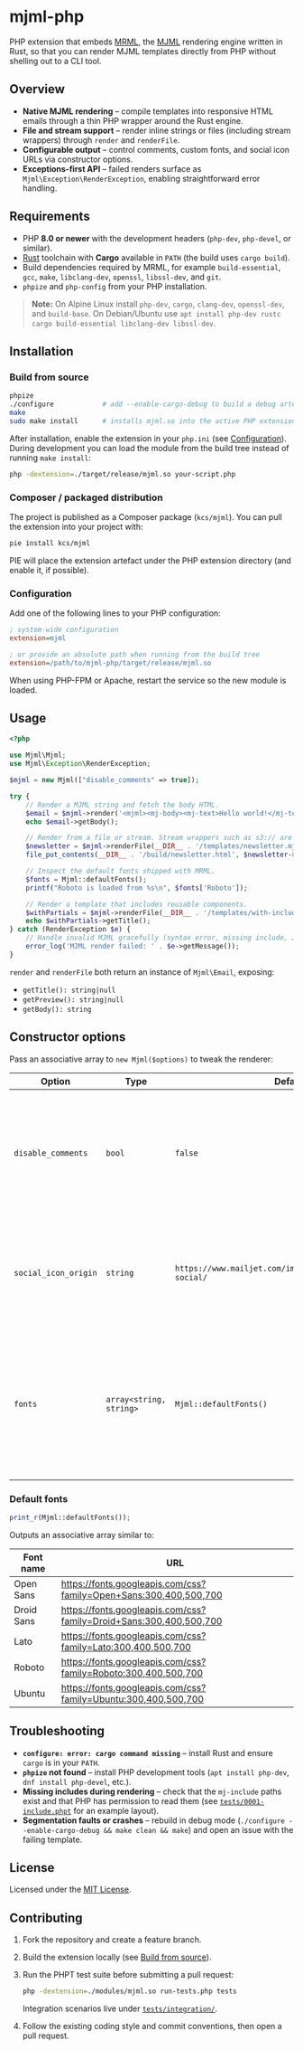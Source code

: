 # mjml-php

PHP extension that embeds [MRML](https://github.com/jdrouet/mrml), the [MJML](https://mjml.io) rendering engine written in Rust, so that you can render MJML templates directly from PHP without shelling out to a CLI tool.

## Overview

- **Native MJML rendering** – compile templates into responsive HTML emails through a thin PHP wrapper around the Rust engine.
- **File and stream support** – render inline strings or files (including stream wrappers) through `render` and `renderFile`.
- **Configurable output** – control comments, custom fonts, and social icon URLs via constructor options.
- **Exceptions-first API** – failed renders surface as `Mjml\Exception\RenderException`, enabling straightforward error handling.

## Requirements

- PHP **8.0 or newer** with the development headers (`php-dev`, `php-devel`, or similar).
- [Rust](https://www.rust-lang.org/) toolchain with **Cargo** available in `PATH` (the build uses `cargo build`).
- Build dependencies required by MRML, for example `build-essential`, `gcc`, `make`, `libclang-dev`, `openssl`, `libssl-dev`, and `git`.
- `phpize` and `php-config` from your PHP installation.

> **Note:** On Alpine Linux install `php-dev`, `cargo`, `clang-dev`, `openssl-dev`, and `build-base`. On Debian/Ubuntu use `apt install php-dev rustc cargo build-essential libclang-dev libssl-dev`.

## Installation

### Build from source

```sh
phpize
./configure            # add --enable-cargo-debug to build a debug artefact
make
sudo make install      # installs mjml.so into the active PHP extension dir
```

After installation, enable the extension in your `php.ini` (see [Configuration](#configuration)). During development you can load the module from the build tree instead of running `make install`:

```sh
php -dextension=./target/release/mjml.so your-script.php
```

### Composer / packaged distribution

The project is published as a Composer package (`kcs/mjml`). You can pull the extension into your project with:

```sh
pie install kcs/mjml
```

PIE will place the extension artefact under the PHP extension directory (and enable it, if possible).

### Configuration

Add one of the following lines to your PHP configuration:

```ini
; system-wide configuration
extension=mjml

; or provide an absolute path when running from the build tree
extension=/path/to/mjml-php/target/release/mjml.so
```

When using PHP-FPM or Apache, restart the service so the new module is loaded.

## Usage

```php
<?php

use Mjml\Mjml;
use Mjml\Exception\RenderException;

$mjml = new Mjml(["disable_comments" => true]);

try {
    // Render a MJML string and fetch the body HTML.
    $email = $mjml->render('<mjml><mj-body><mj-text>Hello world!</mj-text></mj-body></mjml>');
    echo $email->getBody();

    // Render from a file or stream. Stream wrappers such as s3:// are supported.
    $newsletter = $mjml->renderFile(__DIR__ . '/templates/newsletter.mjml');
    file_put_contents(__DIR__ . '/build/newsletter.html', $newsletter->getBody());

    // Inspect the default fonts shipped with MRML.
    $fonts = Mjml::defaultFonts();
    printf("Roboto is loaded from %s\n", $fonts['Roboto']);

    // Render a template that includes reusable components.
    $withPartials = $mjml->renderFile(__DIR__ . '/templates/with-includes.mjml');
    echo $withPartials->getTitle();
} catch (RenderException $e) {
    // Handle invalid MJML gracefully (syntax error, missing include, …).
    error_log('MJML render failed: ' . $e->getMessage());
}
```

`render` and `renderFile` both return an instance of `Mjml\Email`, exposing:

- `getTitle(): string|null`
- `getPreview(): string|null`
- `getBody(): string`

## Constructor options

Pass an associative array to `new Mjml($options)` to tweak the renderer:

| Option               | Type                    | Default                                                     | Notes                                                                                                                    |
|----------------------|-------------------------|-------------------------------------------------------------|--------------------------------------------------------------------------------------------------------------------------|
| `disable_comments`   | `bool`                  | `false`                                                     | Non-boolean values raise a `TypeError`. When `true`, HTML comments emitted by MRML are stripped.                         |
| `social_icon_origin` | `string`                | `https://www.mailjet.com/images/theme/v1/icons/ico-social/` | Must be a non-empty string. Controls the base URL used by `<mj-social-element>` icons.                                   |
| `fonts`              | `array<string, string>` | `Mjml::defaultFonts()`                                      | Keys are font names and values the font URL. Passing anything other than string keys/values triggers a validation error. |

### Default fonts

```php
print_r(Mjml::defaultFonts());
```

Outputs an associative array similar to:

| Font name  | URL                                                                |
|------------|--------------------------------------------------------------------|
| Open Sans  | https://fonts.googleapis.com/css?family=Open+Sans:300,400,500,700  |
| Droid Sans | https://fonts.googleapis.com/css?family=Droid+Sans:300,400,500,700 |
| Lato       | https://fonts.googleapis.com/css?family=Lato:300,400,500,700       |
| Roboto     | https://fonts.googleapis.com/css?family=Roboto:300,400,500,700     |
| Ubuntu     | https://fonts.googleapis.com/css?family=Ubuntu:300,400,500,700     |

## Troubleshooting

- **`configure: error: cargo command missing`** – install Rust and ensure `cargo` is in your `PATH`.
- **`phpize` not found** – install PHP development tools (`apt install php-dev`, `dnf install php-devel`, etc.).
- **Missing includes during rendering** – check that the `mj-include` paths exist and that PHP has permission to read them (see [`tests/0001-include.phpt`](./tests/0001-include.phpt) for an example layout).
- **Segmentation faults or crashes** – rebuild in debug mode (`./configure --enable-cargo-debug && make clean && make`) and open an issue with the failing template.

## License

Licensed under the [MIT License](./LICENSE).

## Contributing

1. Fork the repository and create a feature branch.
2. Build the extension locally (see [Build from source](#build-from-source)).
3. Run the PHPT test suite before submitting a pull request:

   ```sh
   php -dextension=./modules/mjml.so run-tests.php tests
   ```

   Integration scenarios live under [`tests/integration/`](./tests/integration/).
4. Follow the existing coding style and commit conventions, then open a pull request.
